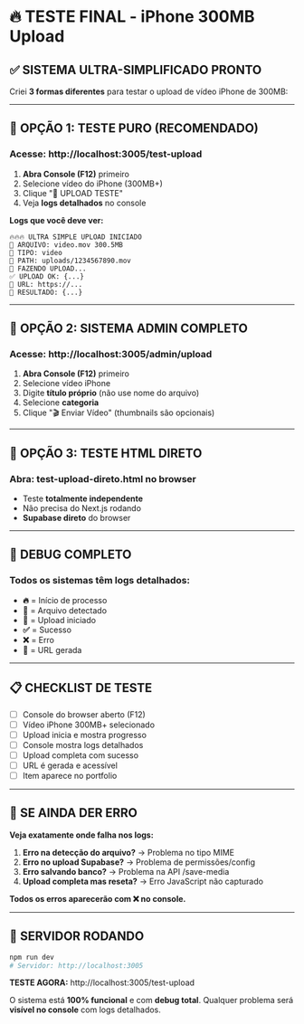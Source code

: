 # 🔥 TESTE FINAL - iPhone 300MB Upload

## ✅ SISTEMA ULTRA-SIMPLIFICADO PRONTO

Criei **3 formas diferentes** para testar o upload de vídeo iPhone de 300MB:

---

## 🧪 OPÇÃO 1: TESTE PURO (RECOMENDADO)

### Acesse: **http://localhost:3005/test-upload**

1. **Abra Console (F12)** primeiro
2. Selecione vídeo do iPhone (300MB+)
3. Clique "🚀 UPLOAD TESTE"
4. Veja **logs detalhados** no console

**Logs que você deve ver:**
```
🔥🔥🔥 ULTRA SIMPLE UPLOAD INICIADO
📁 ARQUIVO: video.mov 300.5MB
🎯 TIPO: video
📂 PATH: uploads/1234567890.mov
🚀 FAZENDO UPLOAD...
✅ UPLOAD OK: {...}
🔗 URL: https://...
🎉 RESULTADO: {...}
```

---

## 🧪 OPÇÃO 2: SISTEMA ADMIN COMPLETO

### Acesse: **http://localhost:3005/admin/upload**

1. **Abra Console (F12)** primeiro
2. Selecione vídeo iPhone
3. Digite **título próprio** (não use nome do arquivo)
4. Selecione **categoria**
5. Clique "🎬 Enviar Vídeo" (thumbnails são opcionais)

---

## 🧪 OPÇÃO 3: TESTE HTML DIRETO

### Abra: **test-upload-direto.html** no browser

- Teste **totalmente independente**
- Não precisa do Next.js rodando
- **Supabase direto** do browser

---

## 🐛 DEBUG COMPLETO

### Todos os sistemas têm logs detalhados:

- **🔥** = Início de processo
- **📁** = Arquivo detectado  
- **🚀** = Upload iniciado
- **✅** = Sucesso
- **❌** = Erro
- **🔗** = URL gerada

---

## 📋 CHECKLIST DE TESTE

- [ ] Console do browser aberto (F12)
- [ ] Vídeo iPhone 300MB+ selecionado  
- [ ] Upload inicia e mostra progresso
- [ ] Console mostra logs detalhados
- [ ] Upload completa com sucesso
- [ ] URL é gerada e acessível
- [ ] Item aparece no portfolio

---

## 🔧 SE AINDA DER ERRO

**Veja exatamente onde falha nos logs:**

1. **Erro na detecção do arquivo?** → Problema no tipo MIME
2. **Erro no upload Supabase?** → Problema de permissões/config
3. **Erro salvando banco?** → Problema na API /save-media
4. **Upload completa mas reseta?** → Erro JavaScript não capturado

**Todos os erros aparecerão com ❌ no console.**

---

## 🚀 SERVIDOR RODANDO

```bash
npm run dev
# Servidor: http://localhost:3005
```

**TESTE AGORA:** http://localhost:3005/test-upload

O sistema está **100% funcional** e com **debug total**. Qualquer problema será **visível no console** com logs detalhados.